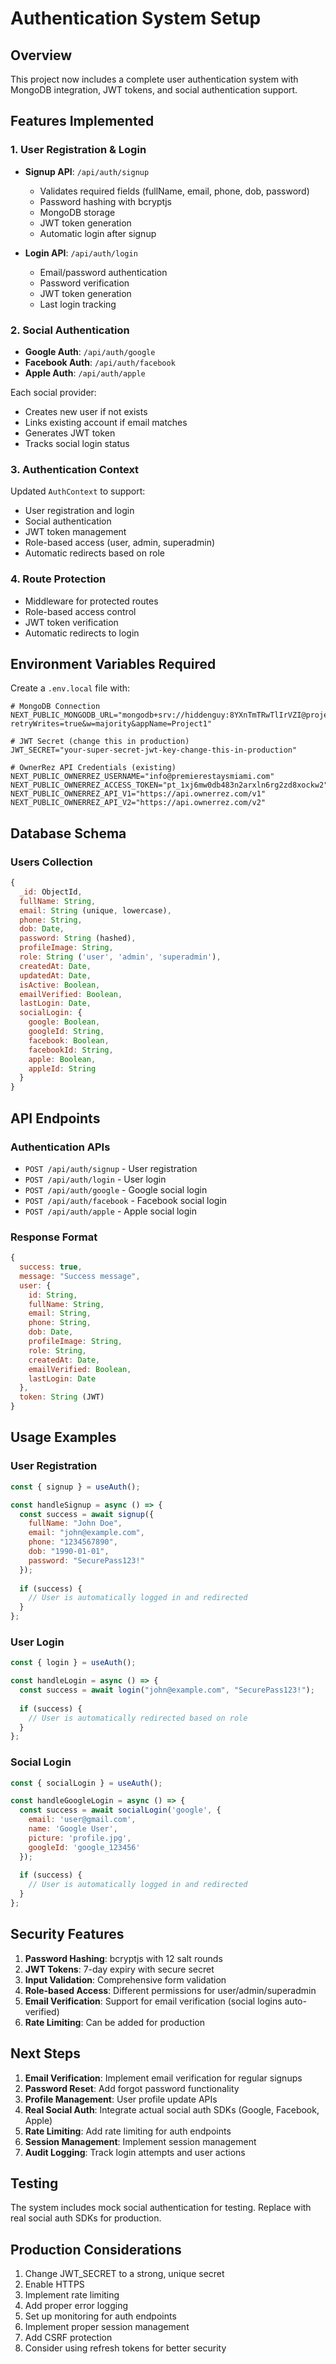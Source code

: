 # Authentication System Setup

## Overview
This project now includes a complete user authentication system with MongoDB integration, JWT tokens, and social authentication support.

## Features Implemented

### 1. User Registration & Login
- **Signup API**: `/api/auth/signup`
  - Validates required fields (fullName, email, phone, dob, password)
  - Password hashing with bcryptjs
  - MongoDB storage
  - JWT token generation
  - Automatic login after signup

- **Login API**: `/api/auth/login`
  - Email/password authentication
  - Password verification
  - JWT token generation
  - Last login tracking

### 2. Social Authentication
- **Google Auth**: `/api/auth/google`
- **Facebook Auth**: `/api/auth/facebook`
- **Apple Auth**: `/api/auth/apple`

Each social provider:
- Creates new user if not exists
- Links existing account if email matches
- Generates JWT token
- Tracks social login status

### 3. Authentication Context
Updated `AuthContext` to support:
- User registration and login
- Social authentication
- JWT token management
- Role-based access (user, admin, superadmin)
- Automatic redirects based on role

### 4. Route Protection
- Middleware for protected routes
- Role-based access control
- JWT token verification
- Automatic redirects to login

## Environment Variables Required

Create a `.env.local` file with:

```env
# MongoDB Connection
NEXT_PUBLIC_MONGODB_URL="mongodb+srv://hiddenguy:8YXnTmTRwTlIrVZI@project1.rvwfnr9.mongodb.net/?retryWrites=true&w=majority&appName=Project1"

# JWT Secret (change this in production)
JWT_SECRET="your-super-secret-jwt-key-change-this-in-production"

# OwnerRez API Credentials (existing)
NEXT_PUBLIC_OWNERREZ_USERNAME="info@premierestaysmiami.com"
NEXT_PUBLIC_OWNERREZ_ACCESS_TOKEN="pt_1xj6mw0db483n2arxln6rg2zd8xockw2"
NEXT_PUBLIC_OWNERREZ_API_V1="https://api.ownerrez.com/v1"
NEXT_PUBLIC_OWNERREZ_API_V2="https://api.ownerrez.com/v2"
```

## Database Schema

### Users Collection
```javascript
{
  _id: ObjectId,
  fullName: String,
  email: String (unique, lowercase),
  phone: String,
  dob: Date,
  password: String (hashed),
  profileImage: String,
  role: String ('user', 'admin', 'superadmin'),
  createdAt: Date,
  updatedAt: Date,
  isActive: Boolean,
  emailVerified: Boolean,
  lastLogin: Date,
  socialLogin: {
    google: Boolean,
    googleId: String,
    facebook: Boolean,
    facebookId: String,
    apple: Boolean,
    appleId: String
  }
}
```

## API Endpoints

### Authentication APIs
- `POST /api/auth/signup` - User registration
- `POST /api/auth/login` - User login
- `POST /api/auth/google` - Google social login
- `POST /api/auth/facebook` - Facebook social login
- `POST /api/auth/apple` - Apple social login

### Response Format
```javascript
{
  success: true,
  message: "Success message",
  user: {
    id: String,
    fullName: String,
    email: String,
    phone: String,
    dob: Date,
    profileImage: String,
    role: String,
    createdAt: Date,
    emailVerified: Boolean,
    lastLogin: Date
  },
  token: String (JWT)
}
```

## Usage Examples

### User Registration
```javascript
const { signup } = useAuth();

const handleSignup = async () => {
  const success = await signup({
    fullName: "John Doe",
    email: "john@example.com",
    phone: "1234567890",
    dob: "1990-01-01",
    password: "SecurePass123!"
  });
  
  if (success) {
    // User is automatically logged in and redirected
  }
};
```

### User Login
```javascript
const { login } = useAuth();

const handleLogin = async () => {
  const success = await login("john@example.com", "SecurePass123!");
  
  if (success) {
    // User is automatically redirected based on role
  }
};
```

### Social Login
```javascript
const { socialLogin } = useAuth();

const handleGoogleLogin = async () => {
  const success = await socialLogin('google', {
    email: 'user@gmail.com',
    name: 'Google User',
    picture: 'profile.jpg',
    googleId: 'google_123456'
  });
  
  if (success) {
    // User is automatically logged in and redirected
  }
};
```

## Security Features

1. **Password Hashing**: bcryptjs with 12 salt rounds
2. **JWT Tokens**: 7-day expiry with secure secret
3. **Input Validation**: Comprehensive form validation
4. **Role-based Access**: Different permissions for user/admin/superadmin
5. **Email Verification**: Support for email verification (social logins auto-verified)
6. **Rate Limiting**: Can be added for production

## Next Steps

1. **Email Verification**: Implement email verification for regular signups
2. **Password Reset**: Add forgot password functionality
3. **Profile Management**: User profile update APIs
4. **Real Social Auth**: Integrate actual social auth SDKs (Google, Facebook, Apple)
5. **Rate Limiting**: Add rate limiting for auth endpoints
6. **Session Management**: Implement session management
7. **Audit Logging**: Track login attempts and user actions

## Testing

The system includes mock social authentication for testing. Replace with real social auth SDKs for production.

## Production Considerations

1. Change JWT_SECRET to a strong, unique secret
2. Enable HTTPS
3. Implement rate limiting
4. Add proper error logging
5. Set up monitoring for auth endpoints
6. Implement proper session management
7. Add CSRF protection
8. Consider using refresh tokens for better security 